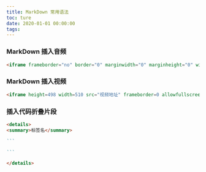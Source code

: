 ```yaml
---
title: MarkDown 常用语法
toc: ture
date: 2020-01-01 00:00:00
tags:
---
```


### MarkDown 插入音频

```markdown
<iframe frameborder="no" border="0" marginwidth="0" marginheight="0" width=330 height=86 src="音频地址"></iframe>
```

### MarkDown 插入视频

```markdown
<iframe height=498 width=510 src="视频地址" frameborder=0 allowfullscreen></iframe>
```

### 插入代码折叠片段

~~~markdown
<details>
<summary>标签名</summary>

```

```

</details>
~~~

